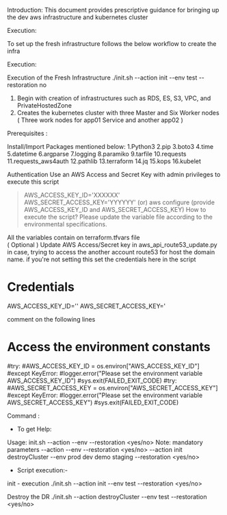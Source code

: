 Introduction: 
This document provides prescriptive guidance for bringing up the dev aws infrastructure and kubernetes cluster 

Execution: 

To set up the fresh infrastructure follows the below workflow to create the infra

Execution: 

Execution of the Fresh Infrastructure
./init.sh --action init --env test --restoration no

1. Begin with creation of infrastructures such as RDS, ES, S3, VPC, and PrivateHostedZone
2. Creates the kubernetes cluster with three Master and Six Worker nodes ( Three work nodes for app01 Service and another app02 )

Prerequisites : 

Install/Import Packages mentioned below:
1.Python3
2.pip
3.boto3
4.time
5.datetime
6.argparse
7.logging
8.paramiko
9.tarfile
10.requests
11.requests_aws4auth
12.pathlib
13.terraform
14.jq
15.kops
16.kubelet

Authentication
Use an AWS Access and Secret Key with admin privileges to execute this script 
> AWS_ACCESS_KEY_ID='XXXXXX' 
> AWS_SECRET_ACCESS_KEY='YYYYYY'
(or)
 >aws configure (provide AWS_ACCESS_KEY_ID and AWS_SECRET_ACCESS_KEY)
How to execute the script?
Please update the variable file according to the environmental specifications. 

All the variables contain on terraform.tfvars file  
( Optional ) Update AWS Access/Secret key in aws_api_route53_update.py in case, trying to access the another account route53 for host the domain name. if you're not setting this 
set the credentials here in the script

# Credentials
AWS_ACCESS_KEY_ID=''
AWS_SECRET_ACCESS_KEY='

comment on the following lines
# Access the environment constants
#try:
#AWS_ACCESS_KEY_ID = os.environ["AWS_ACCESS_KEY_ID"]
#except KeyError:
#logger.error("Please set the environment variable AWS_ACCESS_KEY_ID")
#sys.exit(FAILED_EXIT_CODE)
#try:
#AWS_SECRET_ACCESS_KEY = os.environ["AWS_SECRET_ACCESS_KEY"]
#except KeyError:
#logger.error("Please set the environment variable AWS_SECRET_ACCESS_KEY")
#sys.exit(FAILED_EXIT_CODE)


Command : 
- To get Help:

Usage: init.sh --action <action> --env <environment> --restoration <yes/no>
  Note: mandatory parameters --action <action> --env <environment> --restoration <yes/no>
  --action <action>
    init
    destroyCluster
  --env <environment>
    prod
    dev
    demo
    staging
  --restoration <yes/no>
 
- Script execution:-

init - execution
./init.sh --action init --env test --restoration <yes/no>


Destroy the DR
./init.sh --action destroyCluster --env test --restoration <yes/no>
